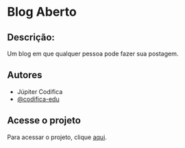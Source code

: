 # Blog Aberto

## Descrição:

Um blog em que qualquer pessoa pode fazer sua postagem.

## Autores

* Júpiter Codifica
* [@codifica-edu](https://github.com/codifica-edu)


## Acesse o projeto

Para acessar o projeto, clique [aqui](https://codifica-edu.github.io/blog-aberto/).




